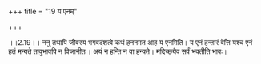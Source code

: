 +++
title = "19 य एनम्"

+++
  
  
।।2.19।। ननु तथापि जीवस्य भगवदंशत्वे कथं हननमत आह य एनमिति। य एनं हन्तारं
वेत्ति यश्च एनं हतं मन्यते तावुभावपि न विजानीतः। अयं न हन्ति न वा
हन्यते। मदिच्छयैव सर्वं भवतीति भावः।  
  
  
  
